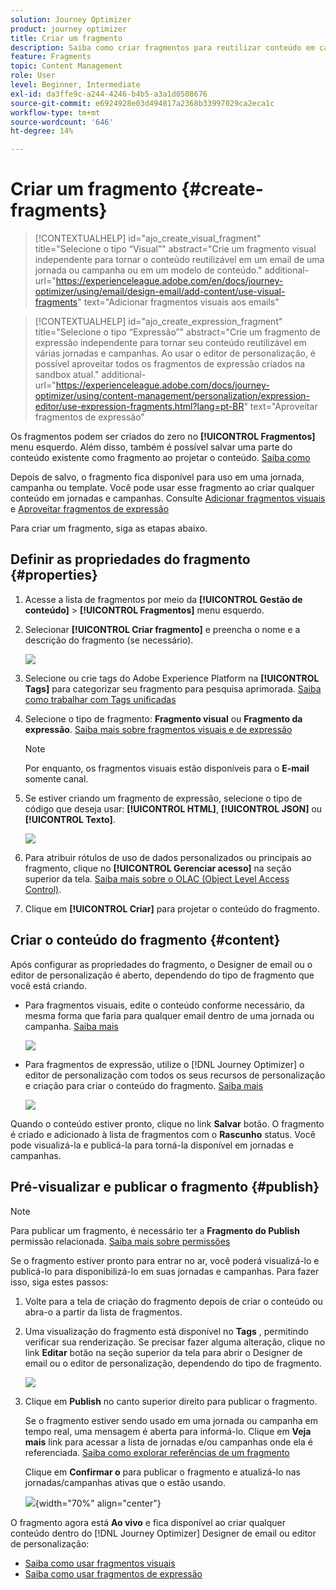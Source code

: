 ```yaml
---
solution: Journey Optimizer
product: journey optimizer
title: Criar um fragmento
description: Saiba como criar fragmentos para reutilizar conteúdo em campanhas e jornadas do Journey Optimizer
feature: Fragments
topic: Content Management
role: User
level: Beginner, Intermediate
exl-id: da3ffe9c-a244-4246-b4b5-a3a1d0508676
source-git-commit: e6924928e03d494817a2368b33997029ca2eca1c
workflow-type: tm+mt
source-wordcount: '646'
ht-degree: 14%

---
```


# Criar um fragmento {#create-fragments}

>[!CONTEXTUALHELP]
>id="ajo_create_visual_fragment"
>title="Selecione o tipo “Visual”"
>abstract="Crie um fragmento visual independente para tornar o conteúdo reutilizável em um email de uma jornada ou campanha ou em um modelo de conteúdo."
>additional-url="https://experienceleague.adobe.com/en/docs/journey-optimizer/using/email/design-email/add-content/use-visual-fragments" text="Adicionar fragmentos visuais aos emails"

>[!CONTEXTUALHELP]
>id="ajo_create_expression_fragment"
>title="Selecione o tipo “Expressão”"
>abstract="Crie um fragmento de expressão independente para tornar seu conteúdo reutilizável em várias jornadas e campanhas. Ao usar o editor de personalização, é possível aproveitar todos os fragmentos de expressão criados na sandbox atual."
>additional-url="https://experienceleague.adobe.com/docs/journey-optimizer/using/content-management/personalization/expression-editor/use-expression-fragments.html?lang=pt-BR" text="Aproveitar fragmentos de expressão"

Os fragmentos podem ser criados do zero no **[!UICONTROL Fragmentos]** menu esquerdo. Além disso, também é possível salvar uma parte do conteúdo existente como fragmento ao projetar o conteúdo. [Saiba como](#save-as-fragment)

Depois de salvo, o fragmento fica disponível para uso em uma jornada, campanha ou template. Você pode usar esse fragmento ao criar qualquer conteúdo em jornadas e campanhas. Consulte [Adicionar fragmentos visuais](../email/use-visual-fragments.md) e [Aproveitar fragmentos de expressão](../personalization/use-expression-fragments.md)

Para criar um fragmento, siga as etapas abaixo.

## Definir as propriedades do fragmento {#properties}

1. Acesse a lista de fragmentos por meio da **[!UICONTROL Gestão de conteúdo]** > **[!UICONTROL Fragmentos]** menu esquerdo.

1. Selecionar **[!UICONTROL Criar fragmento]** e preencha o nome e a descrição do fragmento (se necessário).

   ![](assets/fragment-details.png)

1. Selecione ou crie tags do Adobe Experience Platform na **[!UICONTROL Tags]** para categorizar seu fragmento para pesquisa aprimorada. [Saiba como trabalhar com Tags unificadas](../start/search-filter-categorize.md#tags)

1. Selecione o tipo de fragmento: **Fragmento visual** ou **Fragmento da expressão**. [Saiba mais sobre fragmentos visuais e de expressão](../content-management/fragments.md#visual-expression)

   >[!NOTE]
   >
   >Por enquanto, os fragmentos visuais estão disponíveis para o **E-mail** somente canal.

1. Se estiver criando um fragmento de expressão, selecione o tipo de código que deseja usar: **[!UICONTROL HTML]**, **[!UICONTROL JSON]** ou **[!UICONTROL Texto]**.

   ![](assets/fragment-expression-type.png)

1. Para atribuir rótulos de uso de dados personalizados ou principais ao fragmento, clique no **[!UICONTROL Gerenciar acesso]** na seção superior da tela. [Saiba mais sobre o OLAC (Object Level Access Control)](../administration/object-based-access.md).

1. Clique em **[!UICONTROL Criar]** para projetar o conteúdo do fragmento.

## Criar o conteúdo do fragmento {#content}

Após configurar as propriedades do fragmento, o Designer de email ou o editor de personalização é aberto, dependendo do tipo de fragmento que você está criando.

* Para fragmentos visuais, edite o conteúdo conforme necessário, da mesma forma que faria para qualquer email dentro de uma jornada ou campanha. [Saiba mais](../email/get-started-email-design.md)

  ![](assets/fragment-designer.png)

* Para fragmentos de expressão, utilize o [!DNL Journey Optimizer] o editor de personalização com todos os seus recursos de personalização e criação para criar o conteúdo do fragmento. [Saiba mais](../personalization/personalization-build-expressions.md)

  ![](assets/fragment-expression-editor.png)

Quando o conteúdo estiver pronto, clique no link **Salvar** botão. O fragmento é criado e adicionado à lista de fragmentos com o **Rascunho** status. Você pode visualizá-la e publicá-la para torná-la disponível em jornadas e campanhas.

## Pré-visualizar e publicar o fragmento {#publish}

>[!NOTE]
>
>Para publicar um fragmento, é necessário ter a **Fragmento do Publish** permissão relacionada. [Saiba mais sobre permissões](../administration/ootb-permissions.md)

Se o fragmento estiver pronto para entrar no ar, você poderá visualizá-lo e publicá-lo para disponibilizá-lo em suas jornadas e campanhas. Para fazer isso, siga estes passos:

1. Volte para a tela de criação do fragmento depois de criar o conteúdo ou abra-o a partir da lista de fragmentos.

1. Uma visualização do fragmento está disponível no **Tags** , permitindo verificar sua renderização. Se precisar fazer alguma alteração, clique no link **Editar** botão na seção superior da tela para abrir o Designer de email ou o editor de personalização, dependendo do tipo de fragmento.

   ![](assets/fragment-preview.png)

1. Clique em **Publish** no canto superior direito para publicar o fragmento.

   Se o fragmento estiver sendo usado em uma jornada ou campanha em tempo real, uma mensagem é aberta para informá-lo. Clique em **Veja mais** link para acessar a lista de jornadas e/ou campanhas onde ela é referenciada. [Saiba como explorar referências de um fragmento](../content-management/manage-fragments.md#explore-references)

   Clique em **Confirmar o** para publicar o fragmento e atualizá-lo nas jornadas/campanhas ativas que o estão usando.

   ![](assets/fragment-publish.png){width="70%" align="center"}

O fragmento agora está **Ao vivo** e fica disponível ao criar qualquer conteúdo dentro do [!DNL Journey Optimizer] Designer de email ou editor de personalização:

* [Saiba como usar fragmentos visuais](../email/use-visual-fragments.md)
* [Saiba como usar fragmentos de expressão](../personalization/use-expression-fragments.md)
